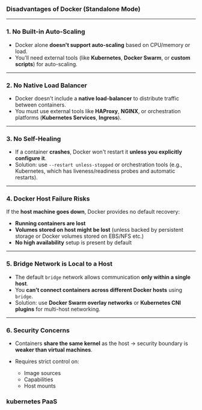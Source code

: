 ### **Disadvantages of Docker (Standalone Mode)**

---

### **1. No Built-in Auto-Scaling**

* Docker alone **doesn't support auto-scaling** based on CPU/memory or load.
* You'll need external tools (like **Kubernetes**, **Docker Swarm**, or **custom scripts**) for auto-scaling.

---

### **2. No Native Load Balancer**

* Docker doesn't include a **native load-balancer** to distribute traffic between containers.
* You must use external tools like **HAProxy**, **NGINX**, or orchestration platforms (**Kubernetes Services**, **Ingress**).

---

### **3. No Self-Healing**

* If a container **crashes**, Docker won't restart it **unless you explicitly configure it**.
* Solution: use `--restart unless-stopped` or orchestration tools (e.g., Kubernetes, which has liveness/readiness probes and automatic restarts).

---

### **4. Docker Host Failure Risks**

If the **host machine goes down**, Docker provides no default recovery:

*  **Running containers are lost**
*  **Volumes stored on host might be lost** (unless backed by persistent storage or Docker volumes stored on EBS/NFS etc.)
*  **No high availability** setup is present by default

---

###  **5. Bridge Network is Local to a Host**

* The default `bridge` network allows communication **only within a single host**.
* You **can’t connect containers across different Docker hosts** using `bridge`.
* Solution: use **Docker Swarm overlay networks** or **Kubernetes CNI plugins** for multi-host networking.

---

### **6. Security Concerns**

* Containers **share the same kernel** as the host → security boundary is **weaker than virtual machines**.
* Requires strict control on:

  * Image sources
  * Capabilities
  * Host mounts

### kubernetes PaaS